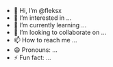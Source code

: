 - 👋 Hi, I’m @fleksx
- 👀 I’m interested in ...
- 🌱 I’m currently learning ...
- 💞️ I’m looking to collaborate on ...
- 📫 How to reach me ...
- 😄 Pronouns: ...
- ⚡ Fun fact: ...

<!---
fleksx/fleksx is a ✨ special ✨ repository because its `README.md` (this file) appears on your GitHub profile.
You can click the Preview link to take a look at your changes.
--->

